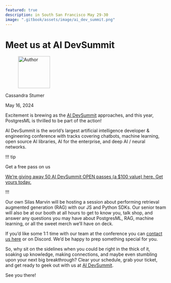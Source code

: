 ```yaml
---
featured: true
description: in South San Francisco May 29-30
image: ".gitbook/assets/image/ai_dev_summit.png"
---
```


# Meet us at AI DevSummit

<div align="left">

<figure><img src=".gitbook/assets/image.png" alt="Author" width="100"><figcaption></figcaption></figure>

</div>

Cassandra Stumer

May 16, 2024

Excitement is brewing as the [AI DevSummit](https://aidevsummit.co/) approaches, and this year, PostgresML is thrilled to be part of the action! 

AI DevSummit is the world’s largest artificial intelligence developer & engineering conference with tracks covering chatbots, machine learning, open source AI libraries, AI for the enterprise, and deep AI / neural networks. 

<div id="ai-dev-summit-tip-container">

!!! tip

  <p class="h3">Get a free pass on us</p>

  [We’re giving away 50 AI DevSummit OPEN passes (a $100 value) here. Get yours today.](https://www.devnetwork.com/invited-registration/?event=AI%20DevSummit%202024&c=PostgresML&img1=https%3A%2F%2Fmms.businesswire.com%2Fmedia%2F20231109984513%2Fen%2F1938432%2F22%2FPostgresML_Logo.jpg&utm_source=feathr&utm_medium=sponsor&utm_campaign=PostgresML&discount=PostgresML&type=sponsor)

!!!

</div>


Our own Silas Marvin will be hosting a session about performing retrieval augmented generation (RAG) with our JS and Python SDKs. Our senior team will also be at our booth at all hours to get to know you, talk shop, and answer any questions you may have about PostgresML, RAG, machine learning, or all the sweet merch we’ll have on deck. 

If you’d like some 1:1 time with our team at the conference you can [contact us here](https://postgresml.org/contact) or on Discord. We’d be happy to prep something special for you. 

So, why sit on the sidelines when you could be right in the thick of it, soaking up knowledge, making connections, and maybe even stumbling upon your next big breakthrough? Clear your schedule, grab your ticket, and get ready to geek out with us at [AI DevSummit](https://aidevsummit.co/). 

See you there! 
